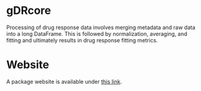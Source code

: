# gDRcore
Processing of drug response data involves merging metadata and raw data into a long DataFrame. 
This is followed by normalization, averaging, and fitting and ultimately results in drug response
fitting metrics. 

# Website
A package website is available under [this link](https://gdrplatform.github.io/gDRcore/).
